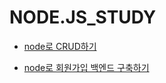 # NODE.JS_STUDY

- <a href="https://github.com/KumJungMin/NODE.JS_STUDY/blob/master/nodeJS_CRUD_study.md"> node로 CRUD하기 </a>

- <a href="https://github.com/KumJungMin/boiler-plate"> node로 회원가입 백엔드 구축하기 </a>

